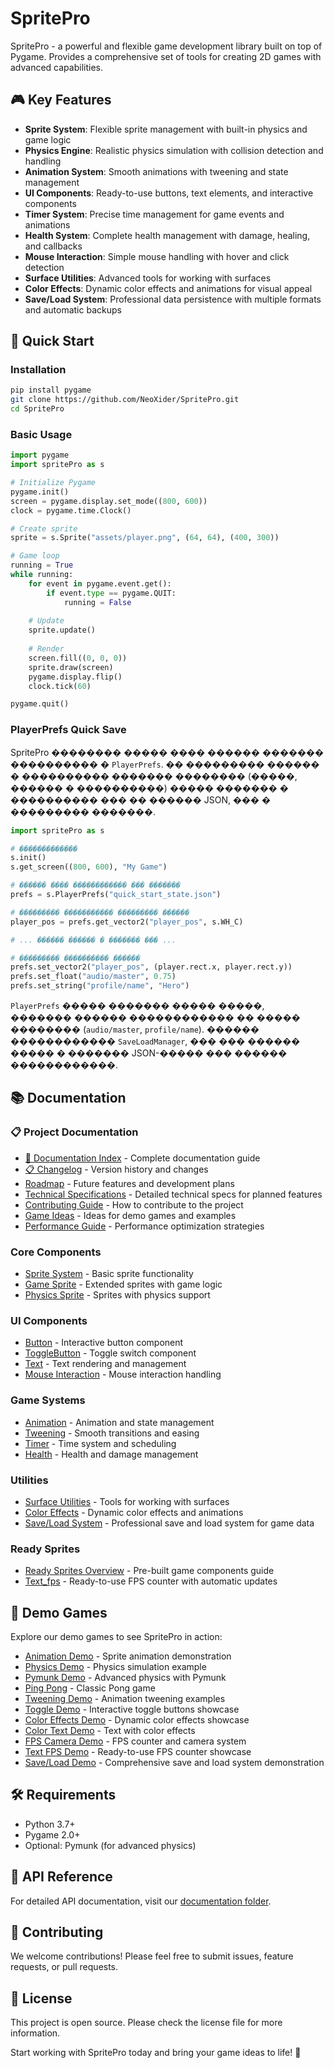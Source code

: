 # SpritePro

SpritePro - a powerful and flexible game development library built on top of Pygame. Provides a comprehensive set of tools for creating 2D games with advanced capabilities.

## 🎮 Key Features

- **Sprite System**: Flexible sprite management with built-in physics and game logic
- **Physics Engine**: Realistic physics simulation with collision detection and handling
- **Animation System**: Smooth animations with tweening and state management
- **UI Components**: Ready-to-use buttons, text elements, and interactive components
- **Timer System**: Precise time management for game events and animations
- **Health System**: Complete health management with damage, healing, and callbacks
- **Mouse Interaction**: Simple mouse handling with hover and click detection
- **Surface Utilities**: Advanced tools for working with surfaces
- **Color Effects**: Dynamic color effects and animations for visual appeal
- **Save/Load System**: Professional data persistence with multiple formats and automatic backups

## 🚀 Quick Start

### Installation

```bash
pip install pygame
git clone https://github.com/NeoXider/SpritePro.git
cd SpritePro
```

### Basic Usage

```python
import pygame
import spritePro as s

# Initialize Pygame
pygame.init()
screen = pygame.display.set_mode((800, 600))
clock = pygame.time.Clock()

# Create sprite
sprite = s.Sprite("assets/player.png", (64, 64), (400, 300))

# Game loop
running = True
while running:
    for event in pygame.event.get():
        if event.type == pygame.QUIT:
            running = False
    
    # Update
    sprite.update()
    
    # Render
    screen.fill((0, 0, 0))
    sprite.draw(screen)
    pygame.display.flip()
    clock.tick(60)

pygame.quit()
```

### PlayerPrefs Quick Save

SpritePro �������� ����� ���� ������ ������� ���������� � `PlayerPrefs`. �� ��������� ������ � ���������� ������� �������� (�����, ������ � ����������) ����� ������� � ���������� ��� �� ������ JSON, ��� � ��������� �������.

```python
import spritePro as s

# �������������
s.init()
s.get_screen((800, 600), "My Game")

# ������ ���� ������������ ��� �������
prefs = s.PlayerPrefs("quick_start_state.json")

# ��������� ����������� ��������� ������
player_pos = prefs.get_vector2("player_pos", s.WH_C)

# ... ������ ������ � ������� ��� ...

# ��������� ���������� ������
prefs.set_vector2("player_pos", (player.rect.x, player.rect.y))
prefs.set_float("audio/master", 0.75)
prefs.set_string("profile/name", "Hero")
```

`PlayerPrefs` ����� ������� ����� �����, ������� ������ ������������ �� ����� �������� (`audio/master`, `profile/name`). ������ ������������ `SaveLoadManager`, ��� ��� ������ ����� � ������� JSON-����� ��� ������ ������������.

## 📚 Documentation

### 📋 Project Documentation
- [📖 Documentation Index](DOCUMENTATION_INDEX.md) - Complete documentation guide
- [📋 Changelog](CHANGELOG.md) - Version history and changes
- [Roadmap](ROADMAP.md) - Future features and development plans
- [Technical Specifications](TECHNICAL_SPECS.md) - Detailed technical specs for planned features
- [Contributing Guide](CONTRIBUTING.md) - How to contribute to the project
- [Game Ideas](GAME_IDEAS.md) - Ideas for demo games and examples
- [Performance Guide](PERFORMANCE.md) - Performance optimization strategies

### Core Components
- [Sprite System](docs/sprite.md) - Basic sprite functionality
- [Game Sprite](docs/gameSprite.md) - Extended sprites with game logic
- [Physics Sprite](docs/physicSprite.md) - Sprites with physics support

### UI Components
- [Button](docs/button.md) - Interactive button component
- [ToggleButton](docs/toggle_button.md) - Toggle switch component
- [Text](docs/text.md) - Text rendering and management
- [Mouse Interaction](docs/mouse_interactor.md) - Mouse interaction handling

### Game Systems
- [Animation](docs/animation.md) - Animation and state management
- [Tweening](docs/tween.md) - Smooth transitions and easing
- [Timer](docs/timer.md) - Time system and scheduling
- [Health](docs/health.md) - Health and damage management

### Utilities
- [Surface Utilities](docs/surface.md) - Tools for working with surfaces
- [Color Effects](docs/color_effects.md) - Dynamic color effects and animations
- [Save/Load System](docs/save_load.md) - Professional save and load system for game data

### Ready Sprites
- [Ready Sprites Overview](docs/readySprites.md) - Pre-built game components guide
- [Text_fps](docs/text_fps.md) - Ready-to-use FPS counter with automatic updates

## 🎯 Demo Games

Explore our demo games to see SpritePro in action:

- [Animation Demo](spritePro/demoGames/animationDemo.py) - Sprite animation demonstration
- [Physics Demo](spritePro/demoGames/demo_physics.py) - Physics simulation example
- [Pymunk Demo](spritePro/demoGames/demo_pymunk.py) - Advanced physics with Pymunk
- [Ping Pong](spritePro/demoGames/ping_pong.py) - Classic Pong game
- [Tweening Demo](spritePro/demoGames/tweenDemo.py) - Animation tweening examples
- [Toggle Demo](spritePro/demoGames/toggle_demo.py) - Interactive toggle buttons showcase
- [Color Effects Demo](spritePro/demoGames/color_effects_demo.py) - Dynamic color effects showcase
- [Color Text Demo](spritePro/demoGames/color_text_demo.py) - Text with color effects
- [FPS Camera Demo](spritePro/demoGames/fps_camera_demo/fps_camera_demo.py) - FPS counter and camera system
- [Text FPS Demo](spritePro/demoGames/text_fps_demo.py) - Ready-to-use FPS counter showcase
- [Save/Load Demo](spritePro/demoGames/save_load_demo.py) - Comprehensive save and load system demonstration

## 🛠️ Requirements

- Python 3.7+
- Pygame 2.0+
- Optional: Pymunk (for advanced physics)

## 📖 API Reference

For detailed API documentation, visit our [documentation folder](docs/).

## 🤝 Contributing

We welcome contributions! Please feel free to submit issues, feature requests, or pull requests.

## 📄 License

This project is open source. Please check the license file for more information.

Start working with SpritePro today and bring your game ideas to life! 🚀
